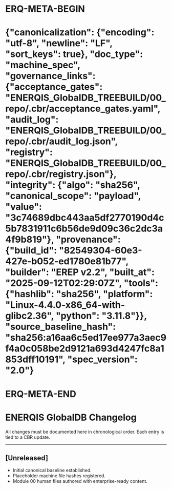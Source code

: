 # ERQ-META-BEGIN
# {"canonicalization": {"encoding": "utf-8", "newline": "LF", "sort_keys": true}, "doc_type": "machine_spec", "governance_links": {"acceptance_gates": "ENERQIS_GlobalDB_TREEBUILD/00_repo/.cbr/acceptance_gates.yaml", "audit_log": "ENERQIS_GlobalDB_TREEBUILD/00_repo/.cbr/audit_log.json", "registry": "ENERQIS_GlobalDB_TREEBUILD/00_repo/.cbr/registry.json"}, "integrity": {"algo": "sha256", "canonical_scope": "payload", "value": "3c74689dbc443aa5df2770190d4c5b7831911c6b56de9d09c36c2dc3a4f9b819"}, "provenance": {"build_id": "82549304-60e3-427e-b052-ed1780e81b77", "builder": "EREP v2.2", "built_at": "2025-09-12T02:29:07Z", "tools": {"hashlib": "sha256", "platform": "Linux-4.4.0-x86_64-with-glibc2.36", "python": "3.11.8"}}, "source_baseline_hash": "sha256:a16aa6c5ed17ee977a3aec9f4a0c058be2d9121a693d4247fc8a1853dff10191", "spec_version": "2.0"}
# ERQ-META-END
# ENERQIS GlobalDB Changelog

All changes must be documented here in chronological order.
Each entry is tied to a CBR update.

---

## [Unreleased]
- Initial canonical baseline established.
- Placeholder machine file hashes registered.
- Module 00 human files authored with enterprise-ready content.
